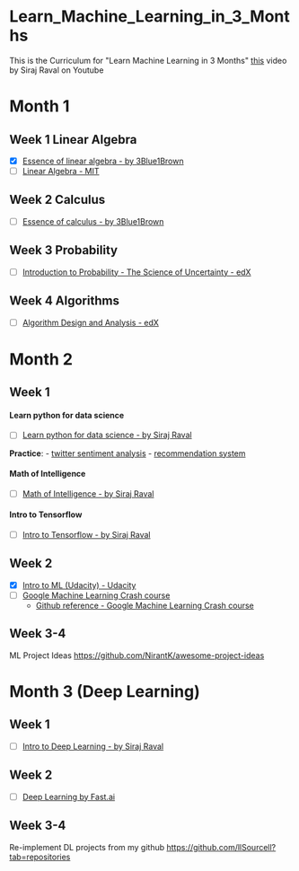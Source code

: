 # Learn_Machine_Learning_in_3_Months

This is the Curriculum for "Learn Machine Learning in 3 Months" [this](https://youtu.be/Cr6VqTRO1v0) video by Siraj Raval on Youtube 

# Month 1

## Week 1 Linear Algebra
- [X] [Essence of linear algebra - by 3Blue1Brown](https://www.youtube.com/watch?v=kjBOesZCoqc&index=1&list=PLZHQObOWTQDPD3MizzM2xVFitgF8hE_ab)
- [ ] [Linear Algebra - MIT](https://ocw.mit.edu/courses/mathematics/18-06-linear-algebra-spring-2010/)

## Week 2 Calculus
- [ ] [Essence of calculus - by 3Blue1Brown](https://www.youtube.com/playlist?list=PLZHQObOWTQDMsr9K-rj53DwVRMYO3t5Yr)

## Week 3 Probability
- [ ] [Introduction to Probability - The Science of Uncertainty - edX](https://www.edx.org/course/introduction-probability-science-mitx-6-041x-2)

## Week 4 Algorithms
- [ ] [Algorithm Design and Analysis - edX](https://www.edx.org/course/algorithm-design-analysis-pennx-sd3x)

# Month 2

## Week 1

#### Learn python for data science

- [ ] [Learn python for data science - by Siraj Raval](https://www.youtube.com/watch?v=T5pRlIbr6gg&list=PL2-dafEMk2A6QKz1mrk1uIGfHkC1zZ6UU)

__Practice__:
    - [twitter sentiment analysis](./month2/week1/01-python-ds/twitter_sentiment_analysis.py)
    - [recommendation system](./month2/week1/01-python-ds/recommendation_system.py)

#### Math of Intelligence
- [ ] [Math of Intelligence - by Siraj Raval](https://www.youtube.com/watch?v=xRJCOz3AfYY&list=PL2-dafEMk2A7mu0bSksCGMJEmeddU_H4D)

#### Intro to Tensorflow
- [ ] [Intro to Tensorflow - by Siraj Raval](https://www.youtube.com/watch?v=2FmcHiLCwTU&list=PL2-dafEMk2A7EEME489DsI468AB0wQsMV)

## Week 2

- [X] [Intro to ML (Udacity) - Udacity](https://eu.udacity.com/course/intro-to-machine-learning--ud120)
- [ ] [Google Machine Learning Crash course](https://developers.google.com/machine-learning/crash-course/)
    - [Github reference - Google Machine Learning Crash course](https://github.com/tuanavu/google-ml-crash-course)

## Week 3-4
ML Project Ideas
https://github.com/NirantK/awesome-project-ideas

# Month 3 (Deep Learning)

## Week 1 

- [ ] [Intro to Deep Learning - by Siraj Raval](https://www.youtube.com/watch?v=vOppzHpvTiQ&list=PL2-dafEMk2A7YdKv4XfKpfbTH5z6rEEj3)

## Week 2

- [ ] [Deep Learning by Fast.ai](http://course.fast.ai/)

## Week 3-4 
Re-implement DL projects from my github
https://github.com/llSourcell?tab=repositories
